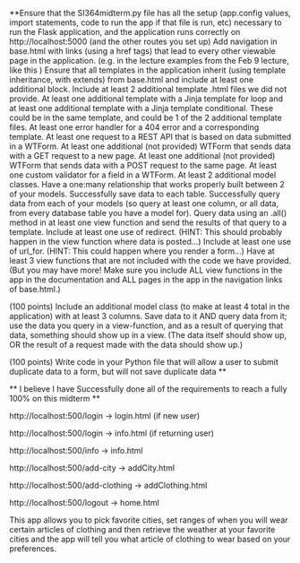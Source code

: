**Ensure that the SI364midterm.py file has all the setup (app.config values, import statements, code to run the app if that file is run, etc) necessary to run the Flask application, and the application runs correctly on http://localhost:5000 (and the other routes you set up)
Add navigation in base.html with links (using a href tags) that lead to every other viewable page in the application. (e.g. in the lecture examples from the Feb 9 lecture, like this )
Ensure that all templates in the application inherit (using template inheritance, with extends) from base.html and include at least one additional block.
Include at least 2 additional template .html files we did not provide.
At least one additional template with a Jinja template for loop and at least one additional template with a Jinja template conditional.
These could be in the same template, and could be 1 of the 2 additional template files.
At least one error handler for a 404 error and a corresponding template.
At least one request to a REST API that is based on data submitted in a WTForm.
At least one additional (not provided) WTForm that sends data with a GET request to a new page.
At least one additional (not provided) WTForm that sends data with a POST request to the same page.
At least one custom validator for a field in a WTForm.
At least 2 additional model classes.
Have a one:many relationship that works properly built between 2 of your models.
Successfully save data to each table.
Successfully query data from each of your models (so query at least one column, or all data, from every database table you have a model for).
Query data using an .all() method in at least one view function and send the results of that query to a template.
Include at least one use of redirect. (HINT: This should probably happen in the view function where data is posted...)
Include at least one use of url_for. (HINT: This could happen where you render a form...)
Have at least 3 view functions that are not included with the code we have provided. (But you may have more! Make sure you include ALL view functions in the app in the documentation and ALL pages in the app in the navigation links of base.html.)

(100 points) Include an additional model class (to make at least 4 total in the application) with at least 3 columns. Save data to it AND query data from it; use the data you query in a view-function, and as a result of querying that data, something should show up in a view. (The data itself should show up, OR the result of a request made with the data should show up.)

(100 points) Write code in your Python file that will allow a user to submit duplicate data to a form, but will not save duplicate data **

** I believe I have Successfully done all of the requirements to reach a fully 100% on this midterm **


http://localhost:500/login -> login.html (if new user)

http://localhost:500/login -> info.html  (if returning user)

http://localhost:500/info -> info.html  

http://localhost:500/add-city -> addCity.html 

http://localhost:500/add-clothing -> addClothing.html 

http://localhost:500/logout -> home.html 


This app allows you to pick favorite cities, set ranges of when  you will wear certain articles of clothing and then retrieve the weather at your favorite cities and the app will tell you what article of clothing to wear based on your preferences. 
